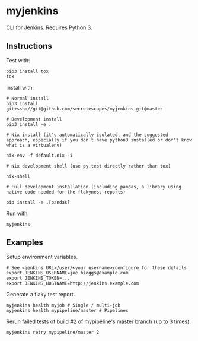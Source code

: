 myjenkins
=========

CLI for Jenkins. Requires Python 3.

Instructions
------------
Test with:

    pip3 install tox
    tox

Install with:

    # Normal install
    pip3 install git+ssh://git@github.com/secretescapes/myjenkins.git@master

    # Development install
    pip3 install -e .

    # Nix install (it's automatically isolated, and the suggested approach, especially if you don't have python3 installed or don't know what is a virtualenv)

    nix-env -f default.nix -i

    # Nix development shell (use py.test directly rather than tox)

    nix-shell

    # Full development installation (including pandas, a library using native code needed for the flakyness reports)

    pip install -e .[pandas]

Run with:

    myjenkins


Examples
--------
Setup environment variables.

    # See <jenkins URL>/user/<your username>/configure for these details
    export JENKINS_USERNAME=joe.bloggs@example.com
    export JENKINS_TOKEN=...
    export JENKINS_HOSTNAME=http://jenkins.example.com

Generate a flaky test report.

    myjenkins health myjob # Single / multi-job
    myjenkins health mypipeline/master # Pipelines

Rerun failed tests of build #2 of mypipeline's master branch (up to 3 times).

    myjenkins retry mypipeline/master 2
